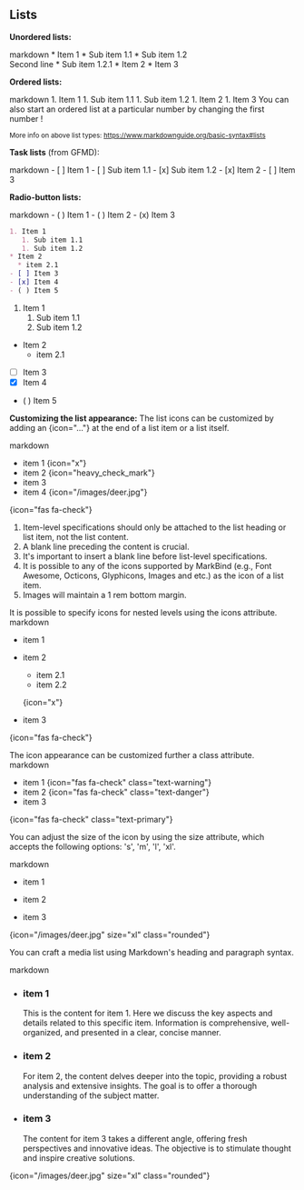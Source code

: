 ## Lists


****Unordered lists:****

<include src="codeAndOutput.md" boilerplate >
<variable name="highlightStyle">markdown</variable>
<variable name="code">
* Item 1
  * Sub item 1.1
  * Sub item 1.2<br>
    Second line
    * Sub item 1.2.1
* Item 2
* Item 3
</variable>
</include>

****Ordered lists:****

<include src="codeAndOutput.md" boilerplate >
<variable name="highlightStyle">markdown</variable>
<variable name="code">
1. Item 1
   1. Sub item 1.1
   1. Sub item 1.2
1. Item 2
1. Item 3
</variable>
</include>

<box type="tip" seamless>
You can also start an ordered list at a particular number by changing the
<popover>
first number
<template slot="content">
<div style="text-align: center; margin-bottom: 5px;">{{ icon_example }}</div>
<include src="codeAndOutputSeparate.md" boilerplate>
<variable name="highlightStyle">markdown</variable>
<variable name="code">
10. Item 1
   1. Sub item 1.1
   1. Sub item 1.2
1. Item 2
</variable>
<variable name="output">
10. Item 1
   1. Sub item 1.1
   1. Sub item 1.2
1. Item 2
{.ps-0 .ms-0}
</variable>
</include>
</template>
</popover>!
</box>

<small>More info on above list types: https://www.markdownguide.org/basic-syntax#lists</small>

****Task lists**** (from GFMD):

<div id="main-example-gfmd">
<include src="codeAndOutput.md" boilerplate >
<variable name="highlightStyle">markdown</variable>
<variable name="code">
- [ ] Item 1
   - [ ] Sub item 1.1
   - [x] Sub item 1.2
- [x] Item 2
- [ ] Item 3
</variable>
</include>
</div>


****Radio-button lists:****
<div id="main-example-markbind">
<include src="codeAndOutput.md" boilerplate >
<variable name="highlightStyle">markdown</variable>
<variable name="code">
- ( ) Item 1
- ( ) Item 2
- (x) Item 3
</variable>
</include>
</div>

<div id="short" class="d-none">

```markdown
1. Item 1
   1. Sub item 1.1
   1. Sub item 1.2
* Item 2
  * item 2.1
- [ ] Item 3
- [x] Item 4
- ( ) Item 5
```
</div>
<div id="examples" class="d-none">

1. Item 1
   1. Sub item 1.1
   1. Sub item 1.2
* Item 2
  * item 2.1
- [ ] Item 3
- [x] Item 4
- ( ) Item 5
</div>

****Customizing the list appearance:****
<box type="tip" seamless>
The list icons can be customized by adding an {icon="..."} at the end of a list item or a list itself.
</box>
<div id="main-example-markbind">
<include src="codeAndOutput.md" boilerplate >
<variable name="highlightStyle">markdown</variable>
<variable name="code">

* item 1 {icon="x"}
* item 2 {icon="heavy_check_mark"}
* item 3
* item 4 {icon="/images/deer.jpg"}
  
{icon="fas fa-check"}
</variable>
</include>
</div>
<box type="warning">

1. Item-level specifications should only be attached to the list heading or list item, not the list content.
2. A blank line preceding the content is crucial.
3. It's important to insert a blank line before list-level specifications.
4. It is possible to any of the icons supported by MarkBind (e.g., Font Awesome, Octicons, Glyphicons, Images and etc.) as the icon of a list item.
5. Images will maintain a 1 rem bottom margin.
</box>

<box type="tip" seamless>
It is possible to specify icons for nested levels using the icons attribute.
</box>
<div id="main-example-markbind">
<include src="codeAndOutput.md" boilerplate >
<variable name="highlightStyle">markdown</variable>
<variable name="code">

* item 1
* item 2 
  * item 2.1
  * item 2.2
  
  {icon="x"}
* item 3
  
{icon="fas fa-check"}
</variable>
</include>
</div>

<box type="tip" seamless>
The icon appearance can be customized further a class attribute.
</box>
<div id="main-example-markbind">
<include src="codeAndOutput.md" boilerplate >
<variable name="highlightStyle">markdown</variable>
<variable name="code">

* item 1 {icon="fas fa-check" class="text-warning"}
* item 2 {icon="fas fa-check" class="text-danger"}
* item 3 
  
{icon="fas fa-check" class="text-primary"}
</variable>
</include>
</div>
<box type="tip" seamless>

You can adjust the size of the icon by using the size attribute, which accepts the following options: 's', 'm', 'l', 'xl'.
</box>
<div id="main-example-markbind">
<include src="codeAndOutput.md" boilerplate >
<variable name="highlightStyle">markdown</variable>
<variable name="code">

* item 1
  
* item 2  

* item 3 

{icon="/images/deer.jpg" size="xl" class="rounded"}
</variable>
</include>
</div>

<box type="tip" seamless>

You can craft a media list using Markdown's heading and paragraph syntax.
</box>
<div id="main-example-markbind">
<include src="codeAndOutput.md" boilerplate >
<variable name="highlightStyle">markdown</variable>
<variable name="code">

* ### item 1
  
   This is the content for item 1. 
   Here we discuss the key aspects and details related to this specific item. 
   Information is comprehensive, well-organized, 
   and presented in a clear, concise manner.  
* ### item 2  

  For item 2, the content delves deeper into the topic, 
  providing a robust analysis and extensive insights. 
  The goal is to offer a thorough understanding of the subject matter.

* ### item 3 

  The content for item 3 takes a different angle, offering fresh perspectives and innovative ideas. 
  The objective is to stimulate thought and inspire creative solutions.


{icon="/images/deer.jpg" size="xl" class="rounded"}
</variable>
</include>
</div>